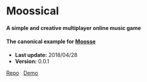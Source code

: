# Moossical

#### A simple and creative multiplayer online music game  
#### The canonical example for [Moosse](https://github.com/loopdotcoop/moosse)

+ __Last update:__  2018/04/28
+ __Version:__      0.0.1

[Repo](https://github.com/loopdotcoop/moossical) &nbsp;
[Demo](http://moossical.loop.coop/)  
